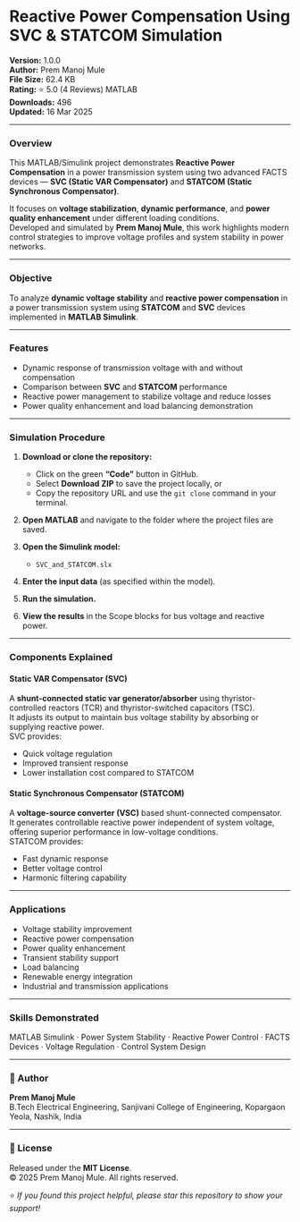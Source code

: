 #  Reactive Power Compensation Using SVC & STATCOM Simulation

**Version:** 1.0.0  
**Author:** Prem Manoj Mule  
**File Size:** 62.4 KB  
**Rating:** ⭐ 5.0 (4 Reviews) MATLAB   
**Downloads:** 496  
**Updated:** 16 Mar 2025  

---

###  Overview
This MATLAB/Simulink project demonstrates **Reactive Power Compensation** in a power transmission system using two advanced FACTS devices — **SVC (Static VAR Compensator)** and **STATCOM (Static Synchronous Compensator)**.

It focuses on **voltage stabilization**, **dynamic performance**, and **power quality enhancement** under different loading conditions.  
Developed and simulated by **Prem Manoj Mule**, this work highlights modern control strategies to improve voltage profiles and system stability in power networks.

---

###  Objective
To analyze **dynamic voltage stability** and **reactive power compensation** in a power transmission system using **STATCOM** and **SVC** devices implemented in **MATLAB Simulink**.

---

###  Features
- Dynamic response of transmission voltage with and without compensation  
- Comparison between **SVC** and **STATCOM** performance  
- Reactive power management to stabilize voltage and reduce losses  
- Power quality enhancement and load balancing demonstration  

---

###  Simulation Procedure
1. **Download or clone the repository:**
   - Click on the green **“Code”** button in GitHub.  
   - Select **Download ZIP** to save the project locally, or  
   - Copy the repository URL and use the `git clone` command in your terminal.  

2. **Open MATLAB** and navigate to the folder where the project files are saved.  
3. **Open the Simulink model:**  
   - `SVC_and_STATCOM.slx`
4. **Enter the input data** (as specified within the model).  
5. **Run the simulation.**  
6. **View the results** in the Scope blocks for bus voltage and reactive power.  

---

###  Components Explained

####  Static VAR Compensator (SVC)
A **shunt-connected static var generator/absorber** using thyristor-controlled reactors (TCR) and thyristor-switched capacitors (TSC).  
It adjusts its output to maintain bus voltage stability by absorbing or supplying reactive power.  
SVC provides:
- Quick voltage regulation  
- Improved transient response  
- Lower installation cost compared to STATCOM  

####  Static Synchronous Compensator (STATCOM)
A **voltage-source converter (VSC)** based shunt-connected compensator.  
It generates controllable reactive power independent of system voltage, offering superior performance in low-voltage conditions.  
STATCOM provides:
- Fast dynamic response  
- Better voltage control  
- Harmonic filtering capability  

---

###  Applications
- Voltage stability improvement  
- Reactive power compensation  
- Power quality enhancement  
- Transient stability support  
- Load balancing  
- Renewable energy integration  
- Industrial and transmission applications  

---

###  Skills Demonstrated
MATLAB Simulink · Power System Stability · Reactive Power Control · FACTS Devices · Voltage Regulation · Control System Design  

---

### 👤 Author
**Prem Manoj Mule**  
B.Tech Electrical Engineering, 
Sanjivani College of Engineering, Kopargaon  
Yeola, Nashik, India  

---

### 🪪 License
Released under the **MIT License**.  
© 2025 Prem Manoj Mule. All rights reserved.  

⭐ *If you found this project helpful, please star this repository to show your support!*
